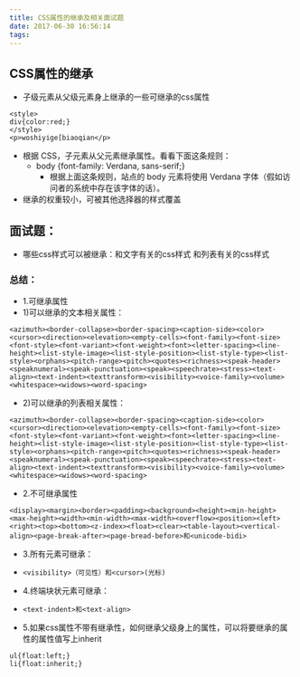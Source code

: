 ```yaml
---
title: CSS属性的继承及相关面试题
date: 2017-06-30 16:56:14
tags:
---
```

## CSS属性的继承
- 子级元素从父级元素身上继承的一些可继承的css属性

```
<style>
div{color:red;}
</style>
<p>woshiyige[biaoqian</p>
```
- 根据 CSS，子元素从父元素继承属性。看看下面这条规则：
    - body {font-family: Verdana, sans-serif;}
        - 根据上面这条规则，站点的 body 元素将使用 Verdana 字体（假如访问者的系统中存在该字体的话）。
- 继承的权重较小，可被其他选择器的样式覆盖


## 面试题：
- 哪些css样式可以被继承：和文字有关的css样式 和列表有关的css样式
### 总结：
- 1.可继承属性
- 1)可以继承的文本相关属性：
```
<azimuth><border-collapse><border-spacing><caption-side><color><cursor><direction><elevation><empty-cells><font-family><font-size><font-style><font-variant><font-weight><font><letter-spacing><line-height><list-style-image><list-style-position><list-style-type><list-style><orphans><pitch-range><pitch><quotes><richness><speak-header><speaknumeral><speak-punctuation><speak><speechrate><stress><text-align><text-indent><texttransform><visibility><voice-family><volume><whitespace><widows><word-spacing>
```
- 2)可以继承的列表相关属性：
```
<azimuth><border-collapse><border-spacing><caption-side><color><cursor><direction><elevation><empty-cells><font-family><font-size><font-style><font-variant><font-weight><font><letter-spacing><line-height><list-style-image><list-style-position><list-style-type><list-style><orphans><pitch-range><pitch><quotes><richness><speak-header><speaknumeral><speak-punctuation><speak><speechrate><stress><text-align><text-indent><texttransform><visibility><voice-family><volume><whitespace><widows><word-spacing>
```
- 2.不可继承属性
```
<display><margin><border><padding><background><height><min-height><max-height><width><min-width><max-width><overflow><position><left><right><top><bottom><z-index><float><clear><table-layout><vertical-align><page-break-after><page-bread-before>和<unicode-bidi>
```
- 3.所有元素可继承：
- `<visibility>（可见性）和<cursor>(光标)`

- 4.终端块状元素可继承：
- `<text-indent>和<text-align>`


- 5.如果css属性不带有继承性，如何继承父级身上的属性，可以将要继承的属性的属性值写上inherit
```
ul{float:left;}
li{float:inherit;}
```